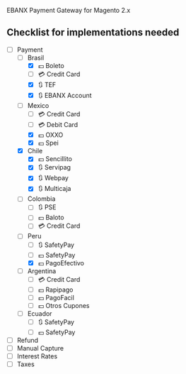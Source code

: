 EBANX Payment Gateway for Magento 2.x

## Checklist for implementations needed

- [ ] Payment
	- [ ] Brasil
		- [X] :dollar: Boleto
		- [ ] :credit_card: Credit Card
		- [X] :arrows_clockwise: TEF
		- [X] :arrows_clockwise: EBANX Account
	- [ ] Mexico
		- [ ] :credit_card: Credit Card
		- [ ] :credit_card: Debit Card
		- [X] :dollar: OXXO
		- [X] :dollar: Spei
	- [X] Chile
		- [X] :dollar: Sencillito
		- [X] :arrows_clockwise: Servipag
		- [X] :arrows_clockwise: Webpay
		- [X] :arrows_clockwise: Multicaja
	- [ ] Colombia
		- [ ] :arrows_clockwise: PSE
		- [ ] :dollar: Baloto
		- [ ] :credit_card: Credit Card
	- [ ] Peru
		- [ ] :arrows_clockwise: SafetyPay
		- [ ] :dollar: SafetyPay
		- [X] :dollar: PagoEfectivo
	- [ ] Argentina
		- [ ] :credit_card: Credit Card
		- [ ] :dollar: Rapipago
		- [ ] :dollar: PagoFacil
		- [ ] :dollar: Otros Cupones
	- [ ] Ecuador
		- [ ] :arrows_clockwise: SafetyPay
		- [ ] :dollar: SafetyPay
- [ ] Refund
- [ ] Manual Capture
- [ ] Interest Rates
- [ ] Taxes
